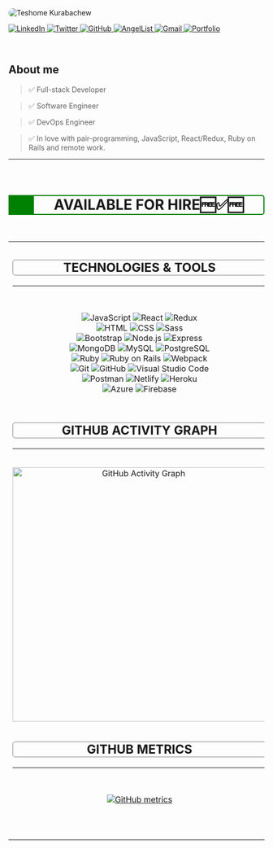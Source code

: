 <img style="border-radius: 10px; " src="https://user-images.githubusercontent.com/51437483/167796131-035958e4-e073-4bb5-b915-0b2cb3c83736.png" alt="Teshome Kurabachew" />
    <p>
        <a href="https://www.linkedin.com/in/teshome-kurabachew/">
            <img src="https://img.shields.io/badge/LinkedIn-0077B5?style=for-the-badge&logo=linkedin&logoColor=white" alt="LinkedIn" />
        </a>
        <a href="https://twitter.com/TesheKura">
            <img src="https://img.shields.io/badge/Twitter-1DA1F2?style=for-the-badge&logo=twitter&logoColor=white" alt="Twitter" />
        </a>
        <a href="https://github.com/TesheMaximillan/" target="_blank">
            <img src="https://img.shields.io/badge/GitHub-100000?style=for-the-badge&logo=github&logoColor=white" alt="GitHub" />
        </a>
        <a href="https://angel.co/u/teshome-kurabachew" target="_blank">
            <img src="https://img.shields.io/badge/AngelList-000000?style=for-the-badge&logo=angellist&logoColor=white" alt="AngelList" />
        </a>
        <a href="dear.teshe@gmail.com" target="_blank">
            <img src="https://img.shields.io/badge/Gmail-D14836?style=for-the-badge&logo=gmail&logoColor=white" alt="Gmail" />
        </a>
        <a href="https://singular-selkie-ad1c85.netlify.app/" target="_blank">
            <img src="https://img.shields.io/badge/Portfolio-100000?style=for-the-badge&logo=github&logoColor=white" alt="Portfolio" />
        </a>
    </p>

<br />

## About me

> ✅ Full-stack Developer

> ✅ Software Engineer

> ✅ DevOps Engineer

> ✅ In love with pair-programming, JavaScript, React/Redux, Ruby on Rails and remote work.

---

<br />
<h1 style="text-align: center; border: 2px solid green; border-radius: 0 5px 5px 0; border-left: 50px solid green;"><strong>AVAILABLE FOR HIRE🆓✅🆓</strong></h1>

<br />

<table  style="table-layout: fixed ; width: 100%; text-align: center;">
<tbody>
<tr>
<td style="vertical-align: top;">
    <h2 style="border: 1px solid grey; border-radius: 5px;">TECHNOLOGIES & TOOLS</h2><hr /><br />
    <p>
        <img src="https://img.shields.io/badge/Code-JavaScript-informational?style=flat&logo=javascript&logoColor=white&color=2bbc8a" alt="JavaScript" />
        <img src="https://img.shields.io/badge/Code-React-informational?style=flat&logo=react&logoColor=white&color=2bbc8a" alt="React" />
        <img src="https://img.shields.io/badge/Code-Redux-informational?style=flat&logo=redux&logoColor=white&color=2bbc8a" alt="Redux" />
        <br/>
        <img src="https://img.shields.io/badge/Code-HTML-informational?style=flat&logo=html5&logoColor=white&color=2bbc8a" alt="HTML" />
        <img src="https://img.shields.io/badge/Code-CSS-informational?style=flat&logo=css3&logoColor=white&color=2bbc8a" alt="CSS" />
        <img src="https://img.shields.io/badge/Code-Sass-informational?style=flat&logo=sass&logoColor=white&color=2bbc8a" alt="Sass" />
        <br/>
        <img src="https://img.shields.io/badge/Code-Bootstrap-informational?style=flat&logo=bootstrap&logoColor=white&color=2bbc8a" alt="Bootstrap" />
        <img src="https://img.shields.io/badge/Code-Node.js-informational?style=flat&logo=node.js&logoColor=white&color=2bbc8a" alt="Node.js" />
        <img src="https://img.shields.io/badge/Code-Express-informational?style=flat&logo=express&logoColor=white&color=2bbc8a" alt="Express" />
        <br/>
        <img src="https://img.shields.io/badge/Code-MongoDB-informational?style=flat&logo=mongodb&logoColor=white&color=2bbc8a" alt="MongoDB" />
        <img src="https://img.shields.io/badge/Code-MySQL-informational?style=flat&logo=mysql&logoColor=white&color=2bbc8a" alt="MySQL" />
        <img src="https://img.shields.io/badge/Code-PostgreSQL-informational?style=flat&logo=postgresql&logoColor=white&color=2bbc8a" alt="PostgreSQL" />
        <br/>
        <img src="https://img.shields.io/badge/Code-Ruby-informational?style=flat&logo=ruby&logoColor=white&color=2bbc8a" alt="Ruby" />
        <img src="https://img.shields.io/badge/Code-Ruby_on_Rails-informational?style=flat&logo=ruby-on-rails&logoColor=white&color=2bbc8a" alt="Ruby on Rails" />
        <img src="https://img.shields.io/badge/Code-Webpack-informational?style=flat&logo=webpack&logoColor=white&color=2bbc8a" alt="Webpack" />
        <br/>
        <img src="https://img.shields.io/badge/Code-Git-informational?style=flat&logo=git&logoColor=white&color=2bbc8a" alt="Git" />
        <img src="https://img.shields.io/badge/Code-GitHub-informational?style=flat&logo=github&logoColor=white&color=2bbc8a" alt="GitHub" />
        <img src="https://img.shields.io/badge/Code-Visual_Studio_Code-informational?style=flat&logo=visual-studio-code&logoColor=white&color=2bbc8a" alt="Visual Studio Code" />
        <br/>
        <img src="https://img.shields.io/badge/Code-Postman-informational?style=flat&logo=postman&logoColor=white&color=2bbc8a" alt="Postman" />
        <img src="https://img.shields.io/badge/Code-Netlify-informational?style=flat&logo=netlify&logoColor=white&color=2bbc8a" alt="Netlify" />
        <img src="https://img.shields.io/badge/Code-Heroku-informational?style=flat&logo=heroku&logoColor=white&color=2bbc8a" alt="Heroku" />
        <br/>
        <img src="https://img.shields.io/badge/Code-Azure-informational?style=flat&logo=azure&logoColor=white&color=2bbc8a" alt="Azure" />
        <img src="https://img.shields.io/badge/Code-Firebase-informational?style=flat&logo=firebase&logoColor=white&color=2bbc8a" alt="Firebase" />
    </P></td>

<td><h2 style="border: 1px solid grey; border-radius: 5px;">GITHUB STREAK</h2><hr /><br />


[![GitHub Streak](https://github-readme-streak-stats.herokuapp.com/?user=TesheMaximillan&theme=tokyonight)](https://git.io/streak-stats) </td>

</tr>
<tr>
<td style="vertical-align: top;"><h2 style="border: 1px solid grey; border-radius: 5px;">GITHUB ACTIVITY GRAPH</h2><hr /><br />
<img src="https://activity-graph.herokuapp.com/graph?username=TesheMaximillan&theme=tokyonight)](https://github.com/TesheMaximillan/github-readme-stats" alt="GitHub Activity Graph" width="500"/></td>
<td style="vertical-align: top;">
<h2 style="border: 1px solid grey; border-radius: 5px;">TOP LANGUAGES</h2><hr /><br />

[![Top Langs](https://github-readme-stats.vercel.app/api/top-langs/?username=TesheMaximillan&layout=compact&theme=tokyonight)](https://github.com/TesheMaximillan/github-readme-stats) </td>
</tr>

<tr>
<td style="vertical-align: top;"><h2 style="border: 1px solid grey; border-radius: 5px;">GITHUB METRICS</h2><hr /><br />

[![GitHub metrics](https://metrics.lecoq.io/TesheMaximillan?template=classic&base.header=0&base.metadata=0&languages=1&isocalendar=1&isocalendar.duration=half-year&config.timezone=Europe%2FLondon)](https://github.com/TesheMaximillan/github-readme-stats) </td>

<td style="vertical-align: top;">
    <h2 style="border: 1px solid grey; border-radius: 5px;">GITHUB STATUS</h2>
    <hr />
    <br />


[![TesheMaximillan's github stats](https://github-readme-stats.vercel.app/api?username=TesheMaximillan&show_icons=true&theme=tokyonight)](https://github.com/TesheMaximillan/github-readme-stats) </td>
</tr>
</tbody>
</table>
